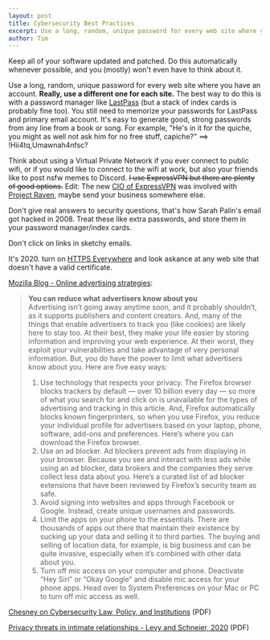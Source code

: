 ```yaml
---
layout: post
title: Cybersecurity Best Practices
excerpt: Use a long, random, unique password for every web site where you have an account. Really, use a different one for each site. The best way to do this is with a password manager like LastPass (but a stack of index cards is probably fine too). You still need to memorize your passwords for LastPass and primary email account. It's easy to generate good, strong passwords from any line from a book or song. For example, "He's in it for the quiche, you might as well not ask him for no free stuff, capiche?" ==> !Hii4tq,Umawnah4nfsc?  
author: Tim 
---
```


Keep all of your software updated and patched. Do this automatically whenever possible, and you (mostly) won't even have to think about it.  

Use a long, random, unique password for every web site where you have an account. **Really, use a different one for each site.** The best way to do this is with a password manager like [LastPass](https://www.lastpass.com/) (but a stack of index cards is probably fine too). You still need to memorize your passwords for LastPass and primary email account. It's easy to generate good, strong passwords from any line from a book or song. For example, "He's in it for the quiche, you might as well not ask him for no free stuff, capiche?" ==> !Hii4tq,Umawnah4nfsc?  

Think about using a Virtual Private Network if you ever connect to public wifi, or if you would like to connect to the wifi at work, but also your friends like to post nsfw memes to Discord. ~~I use ExpressVPN but there are plenty of good options.~~ Edit: The new [CIO of ExpressVPN](https://www.techradar.com/news/expressvpn-and-project-raven-everything-we-know-so-far) was involved with [Project Raven](https://en.wikipedia.org/wiki/DarkMatter_(Emirati_company)#Project_Raven), maybe send your business somewhere else.

Don't give real answers to security questions, that's how Sarah Palin's email got hacked in 2008. Treat these like extra passwords, and store them in your password manager/index cards.  

Don't click on links in sketchy emails.  

It's 2020. turn on [HTTPS Everywhere](https://www.eff.org/https-everywhere) and look askance at any web site that doesn't have a valid certificate.  

[Mozilla Blog - Online advertising strategies](https://blog.mozilla.org/firefox/online-advertising-strategies/):  
> **You can reduce what advertisers know about you**  
> Advertising isn’t going away anytime soon, and it probably shouldn’t, as it supports publishers and content creators. And, many of the things that enable advertisers to track you (like cookies) are likely here to stay too. At their best, they make your life easier by storing information and improving your web experience. At their worst, they exploit your vulnerabilities and take advantage of very personal information. But, you do have the power to limit what advertisers know about you. Here are five easy ways:  
> 1. Use technology that respects your privacy. The Firefox browser blocks trackers by default — over 10 billion every day — so more of what you search for and click on is unavailable for the types of advertising and tracking in this article. And, Firefox automatically blocks known fingerprinters, so when you use Firefox, you reduce your individual profile for advertisers based on your laptop, phone, software, add-ons and preferences. Here’s where you can download the Firefox browser. 
> 2. Use an ad blocker. Ad blockers prevent ads from displaying in your browser. Because you see and interact with less ads while using an ad blocker, data brokers and the companies they serve collect less data about you. Here’s a curated list of ad blocker extensions that have been reviewed by Firefox’s security team as safe. 
> 3. Avoid signing into websites and apps through Facebook or Google. Instead, create unique usernames and passwords.
> 4. Limit the apps on your phone to the essentials. There are thousands of apps out there that maintain their existence by sucking up your data and selling it to third parties. The buying and selling of location data, for example, is big business and can be quite invasive, especially when it’s combined with other data about you.
> 5. Turn off mic access on your computer and phone. Deactivate “Hey Siri” or “Okay Google” and disable mic access for your phone apps. Head over to System Preferences on your Mac or PC to turn off mic access as well.

[Chesney on Cybersecurity Law, Policy, and Institutions](../../../papers/chesney2020.pdf) (PDF)  

[Privacy threats in intimate relationships - Levy and Schneier, 2020](../../../papers/schneier2020.pdf) (PDF)  
